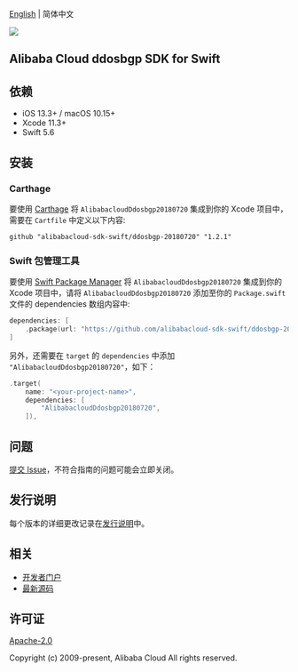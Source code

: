 [English](README.md) | 简体中文

![](https://aliyunsdk-pages.alicdn.com/icons/AlibabaCloud.svg)

## Alibaba Cloud ddosbgp SDK for Swift

## 依赖

- iOS 13.3+ / macOS 10.15+
- Xcode 11.3+
- Swift 5.6

## 安装

### Carthage

要使用 [Carthage](https://github.com/Carthage/Carthage) 将 `AlibabacloudDdosbgp20180720` 集成到你的 Xcode 项目中，需要在 `Cartfile` 中定义以下内容:

```ogdl
github "alibabacloud-sdk-swift/ddosbgp-20180720" "1.2.1"
```

### Swift 包管理工具

要使用 [Swift Package Manager](https://swift.org/package-manager/) 将 `AlibabacloudDdosbgp20180720` 集成到你的 Xcode 项目中，请将 `AlibabacloudDdosbgp20180720` 添加至你的 `Package.swift` 文件的 dependencies 数组内容中:

```swift
dependencies: [
    .package(url: "https://github.com/alibabacloud-sdk-swift/ddosbgp-20180720.git", from: "1.2.1")
]
```

另外，还需要在 `target` 的 `dependencies` 中添加 `"AlibabacloudDdosbgp20180720"`，如下：

```swift
.target(
    name: "<your-project-name>",
    dependencies: [
        "AlibabacloudDdosbgp20180720",
    ]),
```

## 问题

[提交 Issue](https://github.com/alibabacloud-sdk-swift/ddosbgp-20180720/issues/new)，不符合指南的问题可能会立即关闭。

## 发行说明

每个版本的详细更改记录在[发行说明](./ChangeLog.txt)中。

## 相关

* [开发者门户](https://next.api.aliyun.com/home)
* [最新源码](https://github.com/alibabacloud-sdk-swift/ddosbgp-20180720)

## 许可证

[Apache-2.0](http://www.apache.org/licenses/LICENSE-2.0)

Copyright (c) 2009-present, Alibaba Cloud All rights reserved.

